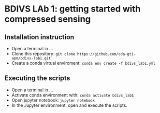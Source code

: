 # BDIVS LAb 1: getting started with compressed sensing

## Installation instruction
- Open a terminal in ...
- Clone this repository: `git clone https://github.com/cda-gti-upm/bdivs-lab1.git`
- Create a conda virtual enviroment: `conda env create -f bdivs_lab1.yml`

## Executing the scripts
- Open a terminal in ...
- Activate conda environment with: `conda activate bdivs_lab1`
- Open jupyter notebook: `jupyter notebook`
- In the Jupyter environment, open and execute the scripts.
